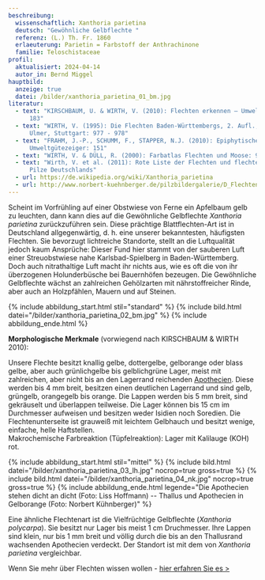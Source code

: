 ```yaml
---
beschreibung:
  wissenschaftlich: Xanthoria parietina
  deutsch: "Gewöhnliche Gelbflechte "
  referenz: (L.) Th. Fr. 1860
  erlaeuterung: Parietin = Farbstoff der Anthrachinone
  familie: Teloschistaceae
profil:
  aktualisiert: 2024-04-14
  autor_in: Bernd Miggel
hauptbild:
  anzeige: true
  datei: /bilder/xanthoria_parietina_01_bm.jpg
literatur:
  - text: "KIRSCHBAUM, U. & WIRTH, V. (2010): Flechten erkennen – Umwelt bewerten:
      183"
  - text: "WIRTH, V. (1995): Die Flechten Baden-Württembergs, 2. Aufl., 1006 S.;
      Ulmer, Stuttgart: 977 - 978"
  - text: "FRAHM, J.-P., SCHUMM, F., STAPPER, N.J. (2010): Epiphytische Flechten als
      Umweltgütezeiger: 151"
  - text: "WIRTH, V. & DÜLL, R. (2000): Farbatlas Flechten und Moose: 90"
  - text: "Wirth, V. et al. (2011): Rote Liste der Flechten und flechtenbewohnende
      Pilze Deutschlands"
  - url: https://de.wikipedia.org/wiki/Xanthoria_parietina
  - url: http://www.norbert-kuehnberger.de/pilzbildergalerie/D_Flechten-Lichenes_-_226_Arten/pilzbilder-xanthoria_parietina_1cjpg-stopp.htm
---
```

Scheint im Vorfrühling auf einer Obstwiese von Ferne ein Apfelbaum gelb zu leuchten, dann kann dies auf die Gewöhnliche Gelbflechte *Xanthoria parietina* zurückzuführen sein. Diese prächtige Blattflechten-Art ist in Deutschland allgegenwärtig, d. h. eine unserer bekanntesten, häufigsten Flechten. Sie bevorzugt lichtreiche Standorte, stellt an die Luftqualität jedoch kaum Ansprüche: Dieser Fund hier stammt von der sauberen Luft einer Streuobstwiese nahe Karlsbad-Spielberg in Baden-Württemberg. Doch auch nitrathaltige Luft macht ihr nichts aus, wie es oft die von ihr überzogenen Holunderbüsche bei Bauernhöfen bezeugen. Die Gewöhnliche Gelbflechte wächst an zahlreichen Gehölzarten mit nährstoffreicher Rinde, aber auch an Holzpfählen, Mauern und auf Steinen.

{% include abbildung_start.html stil="standard" %}
{% include bild.html datei="/bilder/xanthoria_parietina_02_bm.jpg" %}
{% include abbildung_ende.html %}

**Morphologische Merkmale** (vorwiegend nach KIRSCHBAUM & WIRTH 2010):

Unsere Flechte besitzt knallig gelbe, dottergelbe, gelborange oder blass gelbe, aber auch grünlichgelbe bis gelblichgrüne Lager, meist mit zahlreichen, aber nicht bis an den Lagerrand reichenden [Apothecien](Apothecien "Glossar"). Diese werden bis 4 mm breit, besitzen einen deutlichen Lagerrand und sind gelb, grüngelb, orangegelb bis orange. Die Lappen werden bis 5 mm breit, sind gekräuselt und überlappen teilweise. Die Lager können bis 15 cm im Durchmesser aufweisen und besitzen weder Isidien noch Soredien. Die Flechtenunterseite ist grauweiß mit leichtem Gelbhauch und besitzt wenige, einfache, helle Haftstellen.\
Makrochemische Farbreaktion (Tüpfelreaktion): Lager mit Kalilauge (KOH) rot.

{% include abbildung_start.html stil="mittel" %}
{% include bild.html datei="/bilder/xanthoria_parietina_03_lh.jpg" nocrop=true gross=true %}
{% include bild.html datei="/bilder/xanthoria_parietina_04_nk.jpg" nocrop=true gross=true %}
{% include abbildung_ende.html legende="Die Apothecien stehen dicht an dicht (Foto: Liss Hoffmann) -- Thallus und Apothecien in Gelborange (Foto: Norbert Kühnberger)" %}

Eine ähnliche Flechtenart ist die Vielfrüchtige Gelbflechte (*Xanthoria polycarpa*). Sie besitzt nur Lager bis meist 1 cm Druchmesser. Ihre Lappen sind klein, nur bis 1 mm breit und völlig durch die bis an den Thallusrand wachsenden Apothecien verdeckt. Der Standort ist mit dem von *Xanthoria parietina* vergleichbar.

Wenn Sie mehr über Flechten wissen wollen - [hier erfahren Sie es >](/verwandt/flechten)
